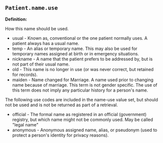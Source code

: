 ## `Patient.name.use`

<b>Definition:</b>

How this name should be used.

- usual - Known as, conventional or the one patient normally uses. A patient always has a usual name.
- temp - An alias or temporary name. This may also be used for temporary names assigned at birth or in emergency situations.
- nickname - A name that the patient prefers to be addressed by, but is not part of their usual name.
- old - This name is no longer in use (or was never correct, but retained for records).
- maiden - Name changed for Marriage. A name used prior to changing name because of marriage. This term is not gender specific. The use of this term does not imply any particular history for a person's name.

The following use codes are included in the name-use value set, but should not be used and is not be returned as part of a retrieval.

- official - The formal name as registered in an official (government) registry, but which name might not be commonly used. May be called &quot;legal name&quot;
- anonymous - Anonymous assigned name, alias, or pseudonym (used to protect a person's identity for privacy reasons).